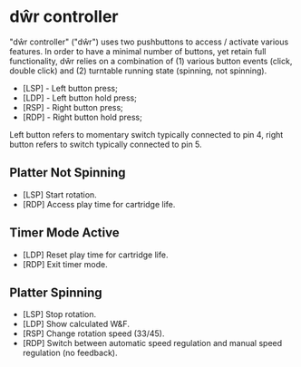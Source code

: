 # dŵr controller

"dŵr controller" ("dŵr") uses two pushbuttons to access / activate various features. In order to have a minimal number of buttons, yet retain full functionality, dŵr relies on a combination of (1) various button events (click, double click) and (2) turntable running state (spinning, not spinning).

* [LSP] - Left button press;
* [LDP] - Left button hold press;
* [RSP] - Right button press;
* [RDP] - Right button hold press;

Left button refers to momentary switch typically connected to pin 4, right button refers to switch typically connected to pin 5.

## Platter Not Spinning

* [LSP] Start rotation.
* [RDP] Access play time for cartridge life.

## Timer Mode Active

* [LDP] Reset play time for cartridge life.
* [RDP] Exit timer mode.

## Platter Spinning

* [LSP] Stop rotation.
* [LDP] Show calculated W&F.
* [RSP] Change rotation speed (33/45).
* [RDP] Switch between automatic speed regulation and manual speed regulation (no feedback).